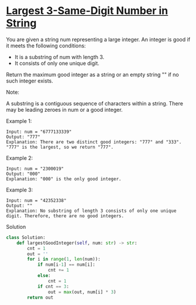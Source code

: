 # [Largest 3-Same-Digit Number in String](https://leetcode.com/problems/largest-3-same-digit-number-in-string/)

You are given a string num representing a large integer. An integer is good if it meets the following conditions:

- It is a substring of num with length 3.
- It consists of only one unique digit.

Return the maximum good integer as a string or an empty string "" if no such integer exists.

Note:

A substring is a contiguous sequence of characters within a string.
There may be leading zeroes in num or a good integer.

Example 1:
```
Input: num = "6777133339"
Output: "777"
Explanation: There are two distinct good integers: "777" and "333".
"777" is the largest, so we return "777".
```
Example 2:
```
Input: num = "2300019"
Output: "000"
Explanation: "000" is the only good integer.
```
Example 3:
```
Input: num = "42352338"
Output: ""
Explanation: No substring of length 3 consists of only one unique digit. Therefore, there are no good integers.
```
Solution
```python
class Solution:
    def largestGoodInteger(self, num: str) -> str:
        cnt = 1
        out = ''
        for i in range(1, len(num)):
            if num[i-1] == num[i]:
                cnt += 1
            else:
                cnt = 1
            if cnt == 3:
                out = max(out, num[i] * 3)
        return out
```